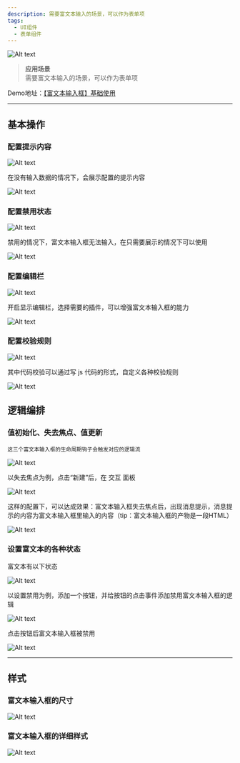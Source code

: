 ```yaml
---
description: 需要富文本输入的场景，可以作为表单项
tags:
  - UI组件
  - 表单组件
---
```


![Alt text](img/image.png)

> **应用场景**\
需要富文本输入的场景，可以作为表单项


Demo地址：[【富文本输入框】基础使用](https://my.mybricks.world/mybricks-app-pcspa/index.html?id=475040217903173)

----
## 基本操作
### 配置提示内容
![Alt text](img/image-1.png)

在没有输入数据的情况下，会展示配置的提示内容

![Alt text](img/image-2.png)

### 配置禁用状态
![Alt text](img/image-3.png)

禁用的情况下，富文本输入框无法输入，在只需要展示的情况下可以使用

![Alt text](img/image-4.png)

### 配置编辑栏
![Alt text](img/image-5.png)

开启显示编辑栏，选择需要的插件，可以增强富文本输入框的能力

![Alt text](img/image-6.png)

### 配置校验规则
![Alt text](img/image-7.png)

其中代码校验可以通过写 js 代码的形式，自定义各种校验规则

![Alt text](img/image-8.png)

## 逻辑编排
### 值初始化、失去焦点、值更新

```
这三个富文本输入框的生命周期钩子会触发对应的逻辑流
```
![Alt text](img/image-9.png)

以失去焦点为例，点击“新建”后，在 交互 面板

![Alt text](img/image-10.png)

这样的配置下，可以达成效果：富文本输入框失去焦点后，出现消息提示，消息提示的内容为富文本输入框里输入的内容（tip：富文本输入框的产物是一段HTML）

![Alt text](img/image-11.png)

### 设置富文本的各种状态
富文本有以下状态

![Alt text](img/image-12.png)

以设置禁用为例，添加一个按钮，并给按钮的点击事件添加禁用富文本输入框的逻辑

![Alt text](img/image-13.png)

点击按钮后富文本输入框被禁用

![Alt text](img/image-14.png)

----

## 样式
### 富文本输入框的尺寸
![Alt text](img/image-15.png)

### 富文本输入框的详细样式
![Alt text](img/image-16.png)


